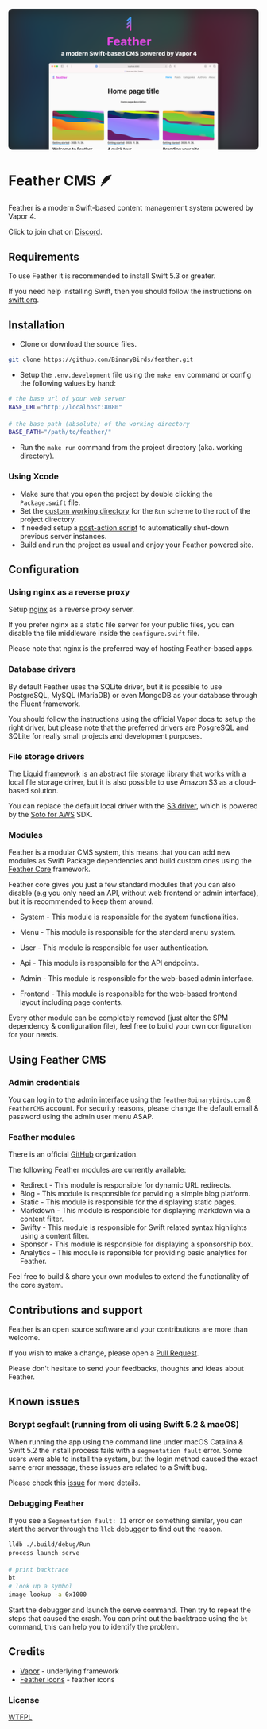 ![Feather CMS](https://github.com/BinaryBirds/feather/blob/main/Assets/GitHub-Lead.png?raw=true)

# Feather CMS 🪶

Feather is a modern Swift-based content management system powered by Vapor 4.

Click to join chat on [Discord](https://discord.gg/P4k4HzEE).


## Requirements 

To use Feather it is recommended to install Swift 5.3 or greater. 

If you need help installing Swift, then you should follow the instructions on [swift.org](https://swift.org/download/#releases). 


## Installation

- Clone or download the source files.

```bash
git clone https://github.com/BinaryBirds/feather.git
```

- Setup the `.env.development` file using the `make env` command or config the following values by hand:

```bash
# the base url of your web server
BASE_URL="http://localhost:8080"

# the base path (absolute) of the working directory
BASE_PATH="/path/to/feather/" 
```

- Run the `make run` command from the project directory (aka. working directory).


### Using Xcode

- Make sure that you open the project by double clicking the `Package.swift` file.
- Set the [custom working directory](https://theswiftdev.com/beginners-guide-to-server-side-swift-using-vapor-4/) for the `Run` scheme to the root of the project directory.
- If needed setup a [post-action script](https://theswiftdev.com/10-short-advices-that-will-make-you-a-better-vapor-developer-right-away/) to automatically shut-down previous server instances.
- Build and run the project as usual and enjoy your Feather powered site.


## Configuration

### Using nginx as a reverse proxy

Setup [nginx](https://docs.vapor.codes/4.0/deploy/nginx/) as a reverse proxy server.

If you prefer nginx as a static file server for your public files, you can disable the file middleware inside the `configure.swift` file.

Please note that nginx is the preferred way of hosting Feather-based apps.


### Database drivers

By default Feather uses the SQLite driver, but it is possible to use PostgreSQL, MySQL (MariaDB) or even MongoDB as your database through the [Fluent](https://docs.vapor.codes/4.0/fluent/overview/) framework.

You should follow the instructions using the official Vapor docs to setup the right driver, but please note that the preferred drivers are PosgreSQL and SQLite for really small projects and development purposes. 


### File storage drivers

The [Liquid framework](https://github.com/binarybirds/liquid/) is an abstract file storage library that works with a local file storage driver, but it is also possible to use Amazon S3 as a cloud-based solution.

You can replace the default local driver with the [S3 driver](https://github.com/BinaryBirds/liquid-aws-s3-driver), which is powered by the [Soto for AWS](https://github.com/soto-project/soto) SDK.


### Modules

Feather is a modular CMS system, this means that you can add new modules as Swift Package dependencies and build custom ones using the [Feather Core](https://github.com/binarybirds/feather-core) framework. 

Feather core gives you just a few standard modules that you can also disable (e.g you only need an API, without web frontend or admin interface), but it is recommended to keep them around.

- System - This module is responsible for the system functionalities.
- Menu - This module is responsible for the standard menu system.
- User - This module is responsible for user authentication.

- Api - This module is responsible for the API endpoints.
- Admin - This module is responsible for the web-based admin interface.
- Frontend - This module is responsible for the web-based frontend layout including page contents.

Every other module can be completely removed (just alter the SPM dependency & configuration file), feel free to build your own configuration for your needs. 


## Using Feather CMS

### Admin credentials

You can log in to the admin interface using the `feather@binarybirds.com` & `FeatherCMS` account. 
For security reasons, please change the default email & password using the admin user menu ASAP.


### Feather modules

There is an official [GitHub](https://github.com/feather-modules/) organization. 

The following Feather modules are currently available: 

- Redirect - This module is responsible for dynamic URL redirects.
- Blog - This module is responsible for providing a simple blog platform.
- Static - This module is responsible for the displaying static pages.
- Markdown - This module is responsible for displaying markdown via a content filter.
- Swifty - This module is responsible for Swift related syntax highlights using a content filter.
- Sponsor - This module is responsible for displaying a sponsorship box.
- Analytics -  This module is reponsible for providing basic analytics for Feather.

Feel free to build & share your own modules to extend the functionality of the core system.


## Contributions and support

Feather is an open source software and your contributions are more than welcome.

If you wish to make a change, please open a [Pull Request](https://github.com/BinaryBirds/feather/pulls).

Please don't hesitate to send your feedbacks, thoughts and ideas about Feather.


## Known issues

### Bcrypt segfault (running from cli using Swift 5.2 & macOS)

When running the app using the command line under macOS Catalina & Swift 5.2 the install process fails with a `segmentation fault` error.
Some users were able to install the system, but the login method caused the exact same error message, these issues are related to a Swift bug.

Please check this [issue](https://bugs.swift.org/browse/SR-12424) for more details. 


### Debugging Feather

If you see a `Segmentation fault: 11` error or something similar, you can start the server through the `lldb` debugger to find out the reason. 

```bash
lldb ./.build/debug/Run
process launch serve

# print backtrace
bt
# look up a symbol
image lookup -a 0x1000 
```

Start the debugger and launch the serve command. Then try to repeat the steps that caused the crash.
You can print out the backtrace using the `bt` command, this can help you to identify the problem.


## Credits

- [Vapor](https://vapor.codes) - underlying framework
- [Feather icons](https://feathericons.com) - feather icons


### License

[WTFPL](LICENSE)

